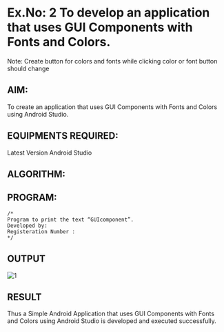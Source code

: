 # Ex.No: 2 To develop an application that uses GUI Components with Fonts and Colors. 
Note: Create button for colors and fonts while clicking color or font button should change 


## AIM:

To create an application that uses GUI Components with Fonts and Colors using Android Studio.

## EQUIPMENTS REQUIRED:

Latest Version Android Studio

## ALGORITHM:


## PROGRAM:
```
/*
Program to print the text “GUIcomponent”.
Developed by:
Registeration Number :
*/
```

## OUTPUT

![1](https://github.com/suryacse05/Mobile-Application-Development/assets/118673240/b1ef94ac-f09d-4ddf-9105-bedc824cd5ee)



## RESULT
Thus a Simple Android Application that uses GUI Components with Fonts and Colors using Android Studio is developed and executed successfully.


